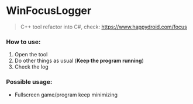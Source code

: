 # WinFocusLogger

>C++ tool refactor into C#, check: https://www.happydroid.com/focus

### How to use:
1. Open the tool
2. Do other things as usual (**Keep the program running**)
3. Check the log

### Possible usage:
- Fullscreen game/program keep minimizing
